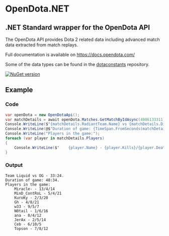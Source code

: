# OpenDota.NET

## .NET Standard wrapper for the OpenDota API

The OpenDota API provides Dota 2 related data including advanced match data extracted from match replays.

Full documentation is available on <https://docs.opendota.com/>

Some of the data types can be found in the [dotaconstants](https://github.com/odota/dotaconstants) repository.

[![NuGet version](https://badge.fury.io/nu/OpenDota.NET.svg)](https://badge.fury.io/nu/OpenDota.NET)

## Example

### Code

```csharp
var openDota = new OpenDotaApi();
var matchDetails = await openDota.Matches.GetMatchByIdAsync(4986133311);
Console.WriteLine($"{matchDetails.RadiantTeam.Name} vs {matchDetails.DireTeam.Name} - {matchDetails.RadiantScore}:{matchDetails.DireScore}.");
Console.WriteLine(@$"Duration of game: {TimeSpan.FromSeconds(matchDetails.Duration):mm\:ss}.");
Console.WriteLine("Players in the game:");
foreach (var player in matchDetails.Players)
{
    Console.WriteLine($"    {player.Name} - {player.Kills}/{player.Deaths}/{player.Assists}"); ;
}
```

### Output

```text
Team Liquid vs OG - 33:24.
Duration of game: 48:34.
Players in the game:
    Miracle- - 13/4/14
    MinD_ContRoL - 5/4/21
    KuroKy - 2/3/20
    Gh - 4/8/21
    w33 - 9/5/7
    N0tail - 1/6/16
    ana - 8/4/12
    JerAx - 2/5/14
    Ceb - 6/10/5
    Topson - 7/8/12

```
